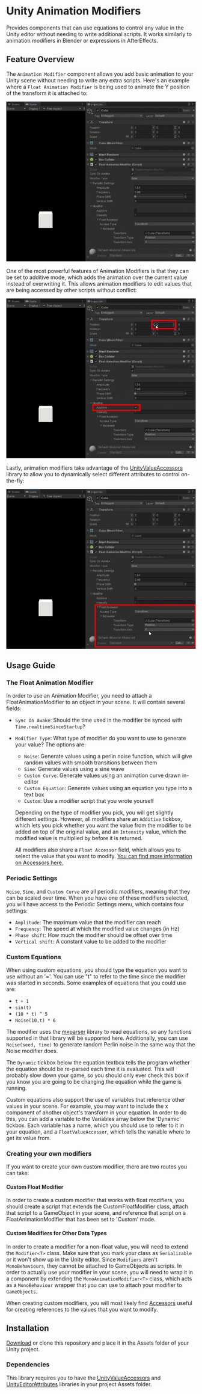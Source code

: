 # Unity Animation Modifiers
Provides components that can use equations to control any value in the Unity editor without needing to write additional scripts. It works similarly to animation modifiers in Blender or expressions in AfterEffects.

## Feature Overview

The `Animation Modifier` component allows you add basic animation to your Unity scene without needing to write any extra scripts. Here's an example where a `Float Animation Modifier` is being used to animate the Y position of the transform it is attached to:

![](readme-assets/UnityAnimationModifiersBasicDemo.gif)

One of the most powerful features of Animation Modifiers is that they can be set to additive mode, which adds the animation over the current value instead of overwriting it. This allows animation modifiers to edit values that are being accessed by other scripts without conflict:

![](readme-assets/UnityAnimationModifiersAdditiveDemo.gif)

Lastly, animation modifiers take advantage of the [UnityValueAccessors](https://github.com/ollyisonit/UnityValueAccessors) library to allow you to dynamically select different attributes to control on-the-fly:

![](readme-assets/UnityAnimationModifiersAccessorDemo.gif)
 
## Usage Guide

 ### The Float Animation Modifier
 In order to use an Animation Modifier, you need to attach a FloatAnimationModifier to an object in your scene. It will contain several fields:
 
 - `Sync On Awake`: Should the time used in the modifier be synced with `Time.realtimeSinceStartup`?
 - `Modifier Type`: What type of modifier do you want to use to generate your value? The options are:
	 - `Noise`: Generate values using a perlin noise function, which will give random values with smooth transitions between them
	 - `Sine`: Generate values using a sine wave
	 - `Custom Curve`: Generate values using an animation curve drawn in-editor
	 - `Custom Equation`: Generate values using an equation you type into a text box
	 - `Custom`: Use a modifier script that you wrote yourself
	 
	 Depending on the type of modifier you pick, you will get slightly different settings. However, all modifiers share an `Additive` tickbox, which lets you pick whether you want the value from the modifier to be added on top of the original value, and an `Intensity` value, which the modified value is multiplied by before it is returned. 
	 
	 All modifiers also share a `Float Accessor` field, which allows you to select the value that you want to modify. [You can find more information on Accessors here.](https://github.com/ollyisonit/UnityValueAccessors)

### Periodic Settings
`Noise`, `Sine`, and `Custom Curve` are all periodic modifiers, meaning that they can be scaled over time. When you have one of these modifiers selected, you will have access to the Periodic Settings menu, which contains four settings:

 - `Amplitude`: The maximum value that the modifier can reach
 - `Frequency`: The speed at which the modified value changes (in Hz)
 - `Phase shift`: How much the modifier should be offset over time
 - `Vertical shift`: A constant value to be added to the modifier

### Custom Equations
When using custom equations, you should type the equation you want to use without an '='. You can use "t" to refer to the time since the modifier was started in seconds. Some examples of equations that you could use are:

 - `t + 1`
 - `sin(t)`
 - `(10 * t) ^ 5`
 - `Noise(10,t) * 6`

The modifier uses the [mxparser](https://github.com/mariuszgromada/MathParser.org-mXparser) library to read equations, so any functions supported in that library will be supported here.
Additionally, you can use `Noise(seed, time)` to generate random Perlin noise in the same way that the Noise modifier does.

The `Dynamic` tickbox below the equation textbox tells the program whether the equation should be re-parsed each time it is evaluated. This will probably slow down your game, so you should only ever check this box if you know you are going to be changing the equation while the game is running.

Custom equations also support the use of variables that reference other values in your scene. For example, you may want to include the x component of another object's transform in your equation. In order to do this, you can add a variable to the Variables array below the 'Dynamic' tickbox. Each variable has a name, which you should use to refer to it in your equation, and a `FloatValueAccessor`, which tells the variable where to get its value from.

### Creating your own modifiers
If you want to create your own custom modifier, there are two routes you can take:
#### Custom Float Modifier
In order to create a custom modifier that works with float modifiers, you should create a script that extends the CustomFloatModifier class, attach that script to a GameObject in your scene, and reference that script on a FloatAnimationModifier that has been set to 'Custom' mode.

#### Custom Modifiers for Other Data Types
In order to create a modifier for a non-float value, you will need to extend the `Modifier<T>` class. Make sure that you mark your class as `Serializable` or it won't show up in the Unity editor. Since `Modifiers` aren't `MonoBehaviours`, they cannot be attached to GameObjects as scripts. In order to actually use your modifier in your scene, you will need to wrap it in a component by extending the `MonoAnimationModifier<T>` class, which acts as a `MonoBehaviour` wrapper that you can use to attach your modifier to `GameObjects`.

When creating custom modifiers, you will most likely find [Accessors](https://github.com/ollyisonit/UnityValueAccessors) useful for creating references to the values that you want to modify.

## Installation
[Download](https://github.com/ollyisonit/UnityAnimationModifiers/releases/latest) or clone this repository and place it in the Assets folder of your Unity project.

### Dependencies
This library requires you to have the [UnityValueAccessors](https://github.com/ollyisonit/UnityValueAccessors) and [UnityEditorAttributes](https://github.com/ollyisonit/UnityEditorAttributes) libraries in your project Assets folder.
